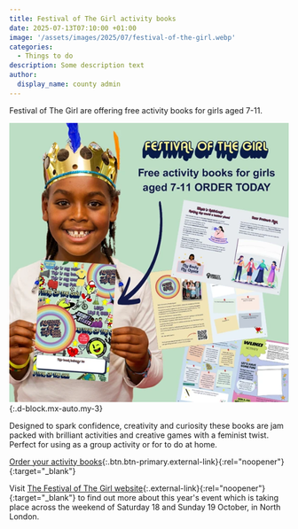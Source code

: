 ```yaml
---
title: Festival of The Girl activity books
date: 2025-07-13T07:10:00 +01:00
image: '/assets/images/2025/07/festival-of-the-girl.webp'
categories:
  - Things to do
description: Some description text
author:
  display_name: county admin
---
```

Festival of The Girl are offering free activity books for girls aged 7-11.

![Free activity books for girls](/assets/images/2025/07/festival-of-the%20girl-books.webp){:.d-block.mx-auto.my-3}

Designed to spark confidence, creativity and curiosity these books are jam packed with brilliant activities and creative games with a feminist twist. Perfect for using as a group activity or for to do at home.

[Order your activity books](https://www.ticketsource.co.uk/festival-of-the-girl/free-activity-book-order-festival-of-the-girl/2025-06-05/14:00/t-qjlzvzv){:.btn.btn-primary.external-link}{:rel="noopener"}{:target="_blank"}

Visit [The Festival of The Girl website](https://www.festivalofthegirl.com/){:.external-link}{:rel="noopener"}{:target="_blank"}  to find out more about this year's event which is taking place across the weekend of Saturday 18 and Sunday 19 October, in North London.
